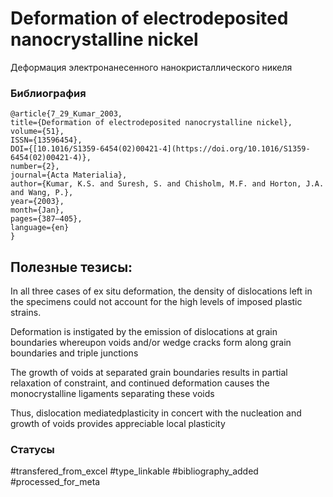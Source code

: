 # Deformation of electrodeposited nanocrystalline nickel

Деформация электронанесенного нанокристаллического никеля

### Библиография
```
@article{7_29_Kumar_2003,
title={Deformation of electrodeposited nanocrystalline nickel},
volume={51},
ISSN={13596454},
DOI={[10.1016/S1359-6454(02)00421-4](https://doi.org/10.1016/S1359-6454(02)00421-4)},
number={2},
journal={Acta Materialia},
author={Kumar, K.S. and Suresh, S. and Chisholm, M.F. and Horton, J.A. and Wang, P.},
year={2003},
month={Jan},
pages={387–405},
language={en}
}
```

## Полезные тезисы:

In all three cases of ex situ deformation, the density of dislocations left in the specimens could not account for the high levels of imposed plastic strains.

Deformation is instigated by the emission
of dislocations at grain boundaries whereupon
voids and/or wedge cracks form along grain
boundaries and triple junctions

The growth of voids at separated
grain boundaries results in partial relaxation of
constraint, and continued deformation causes the
monocrystalline ligaments separating these voids

Thus, dislocation mediatedplasticity
in concert with the nucleation and growth
of voids provides appreciable local plasticity


### Статусы
#transfered_from_excel 
#type_linkable 
#bibliography_added
#processed_for_meta
